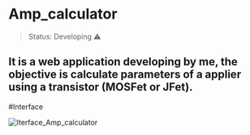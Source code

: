 # Amp_calculator

> Status: Developing ⚠️

## It is a web application developing by me, the objective is calculate parameters of a applier using a transistor (MOSFet or JFet).

#Interface


![Iterface_Amp_calculator](https://user-images.githubusercontent.com/58218062/116890042-3a687f80-abfb-11eb-946e-e2a2d368bcdf.jpg)


